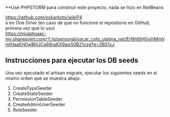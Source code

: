 **Usé PHPSTORM para construir este proyecto, nada se hizo en NetBeans

https://github.com/oskarkoto/wikiP4 <br>
o en One Drive (en caso de que no funcione el repositorio en GitHub, primera vez que lo uso) <br>
https://miulatinaac-my.sharepoint.com/:f:/g/personal/oscar_coto_ulatina_net/ErNh6tHGyihMmVmtHaaEH0wBHJCg69raKX9aix50B21vzg?e=2BS1xJ

## Instrucciones para ejecutar los DB seeds

Una vez ejecutado el artisan migrate, ejecutar los siguientes seeds en el mismo orden que se muestra abajo:
1. CreateTypeSeeder
2. CreateStateSeeder
3. PermissionTableSeeder
4. CreateAdminUserSeeder
5. RoleSeeder
